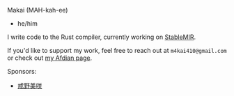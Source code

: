Makai (MAH-kah-ee)
- he/him

I write code to the Rust compiler, currently working on [StableMIR](https://github.com/rust-lang/project-stable-mir).

If you'd like to support my work, feel free to reach out at `m4kai410@gmail.com` or check out [my Afdian page](https://afdian.com/a/makai410).

Sponsors:
- [戒野美咲](https://github.com/ImashinoMisaki)
